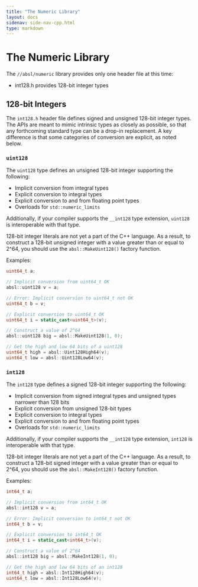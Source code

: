 ```yaml
---
title: "The Numeric Library"
layout: docs
sidenav: side-nav-cpp.html
type: markdown
---
```


# The Numeric Library

The `//absl/numeric` library provides only one header file at this time:

* int128.h provides 128-bit integer types

## 128-bit Integers

The `int128.h` header file defines signed and unsigned 128-bit integer types.
The APIs are meant to mimic intrinsic types as closely as possible, so that any
forthcoming standard type can be a drop-in replacement. A key difference is that
some categories of conversion are explicit, as noted below.

### `uint128`

The `uint128` type defines an unsigned 128-bit integer supporting the following:

*   Implicit conversion from integral types
*   Explicit conversion to integral types
*   Explicit conversion to and from floating point types
*   Overloads for `std::numeric_limits`

Additionally, if your compiler supports the `__int128` type extension, `uint128`
is interoperable with that type.

128-bit integer literals are not yet a part of the C++ language. As a result, to
construct a 128-bit unsigned integer with a value greater than or equal to 2^64,
you should use the `absl::MakeUint128()` factory function.

Examples:

```cpp
uint64_t a;

// Implicit conversion from uint64_t OK
absl::uint128 v = a;

// Error: Implicit conversion to uint64_t not OK
uint64_t b = v;

// Explicit conversion to uint64_t OK
uint64_t i = static_cast<uint64_t>(v);

// Construct a value of 2^64
absl::uint128 big = absl::MakeUint128(1, 0);

// Get the high and low 64 bits of a uint128
uint64_t high = absl::Uint128High64(v);
uint64_t low = absl::Uint128Low64(v);
```

### `int128`

The `int128` type defines a signed 128-bit integer supporting the following:

*   Implicit conversion from signed integral types and unsigned types narrower
    than 128 bits
*   Explicit conversion from unsigned 128-bit types
*   Explicit conversion to integral types
*   Explicit conversion to and from floating point types
*   Overloads for `std::numeric_limits`

Additionally, if your compiler supports the `__int128` type extension, `int128`
is interoperable with that type.

128-bit integer literals are not yet a part of the C++ language. As a result, to
construct a 128-bit signed integer with a value greater than or equal to 2^64,
you should use the `absl::MakeInt128()` factory function.

Examples:

```cpp
int64_t a;

// Implicit conversion from int64_t OK
absl::int128 v = a;

// Error: Implicit conversion to int64_t not OK
int64_t b = v;

// Explicit conversion to int64_t OK
int64_t i = static_cast<int64_t>(v);

// Construct a value of 2^64
absl::int128 big = absl::MakeInt128(1, 0);

// Get the high and low 64 bits of an int128
int64_t high = absl::Int128High64(v);
uint64_t low = absl::Int128Low64(v);
```
